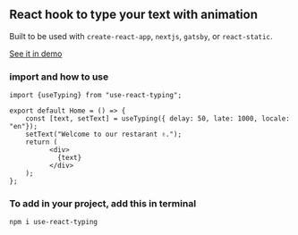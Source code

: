 ## React hook to type your text with animation 

Built to be used with `create-react-app`, `nextjs`, `gatsby`, or `react-static`.

[See it in demo](https://ismailsalmi.net/hooks/useTyping)

### import and how to use

```
import {useTyping} from "use-react-typing";

export default Home = () => {
    const [text, setText] = useTyping({ delay: 50, late: 1000, locale: "en"});
    setText("Welcome to our restarant ✌.");
    return (
          <div>
            {text}
          </div>
    );
};
```

### To add in your project, add this in terminal

```
npm i use-react-typing

```

